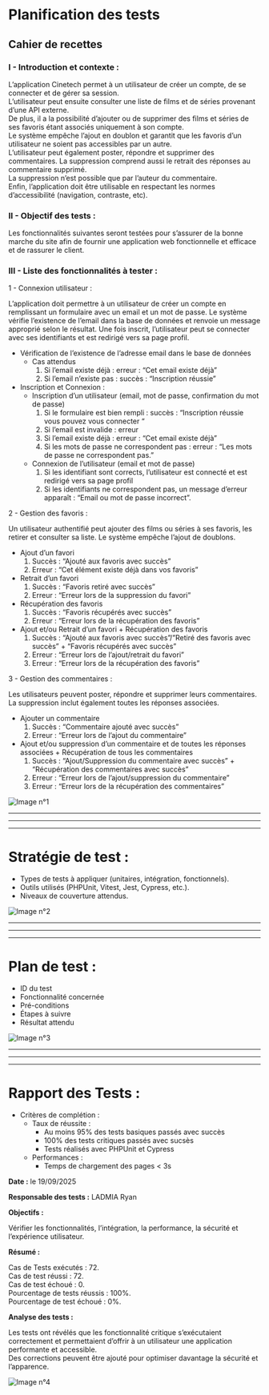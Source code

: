 # Planification des tests

## **Cahier de recettes**

### **I - Introduction et contexte :**

L’application Cinetech permet à un utilisateur de créer un compte, de se connecter et de gérer sa session.  
L’utilisateur peut ensuite consulter une liste de films et de séries provenant d’une API externe.   
De plus, il a la possibilité d’ajouter ou de supprimer des films et séries de ses favoris étant associés uniquement à son compte.  
Le système empêche l’ajout en doublon et garantit que les favoris d’un utilisateur ne soient pas accessibles par un autre.  
L’utilisateur peut également poster, répondre et supprimer des commentaires. La suppression comprend aussi le retrait des réponses au commentaire supprimé.  
La suppression n’est possible que par l’auteur du commentaire.  
Enfin, l’application doit être utilisable en respectant les normes d’accessibilité (navigation, contraste, etc).

### II - Objectif des tests :

Les fonctionnalités suivantes seront testées pour s’assurer de la bonne marche du site afin de fournir une application web fonctionnelle et efficace et de rassurer le client.

### **III - Liste des fonctionnalités à tester :**

1 - Connexion utilisateur :

L’application doit permettre à un utilisateur de créer un compte en remplissant un formulaire avec un email et un mot de passe. Le système vérifie l’existence de l’email dans la base de données et renvoie un message approprié selon le résultat. Une fois inscrit, l’utilisateur peut se connecter avec ses identifiants et est redirigé vers sa page profil.

- Vérification de l’existence de l’adresse email dans le base de données
    - Cas attendus
        1. Si l’email existe déjà : erreur : “Cet email existe déjà”
        2. Si l’email n’existe pas : succès : “Inscription réussie”
- Inscription et Connexion :
    - Inscription d’un utilisateur (email, mot de passe, confirmation du mot de passe)
        1. Si le formulaire est bien rempli : succès : “Inscription réussie vous pouvez vous connecter “
        2. Si l’email est invalide : erreur
        3. Si l’email existe déjà : erreur : “Cet email existe déjà”
        4. Si les mots de passe ne correspondent pas : erreur : “Les mots de passe ne correspondent pas.”
    - Connexion de l’utilisateur (email et mot de passe)
        1. Si les identifiant sont corrects, l’utilisateur est connecté et est redirigé vers sa page profil
        2. Si les identifiants ne correspondent pas, un message d’erreur apparaît  : “Email ou mot de passe incorrect”.

2 - Gestion des favoris :

Un utilisateur authentifié peut ajouter des films ou séries à ses favoris, les retirer et consulter sa liste. Le système empêche l’ajout de doublons.

- Ajout d’un favori
    1. Succès : “Ajouté aux favoris avec succès”
    2. Erreur : “Cet élément existe déjà dans vos favoris”
- Retrait d’un favori
    1. Succès : “Favoris retiré avec succès”
    2. Erreur : “Erreur lors de la suppression du favori”
- Récupération des favoris
    1. Succès : “Favoris récupérés avec succès”
    2. Erreur : “Erreur lors de la récupération des favoris”
- Ajout et/ou Retrait d’un favori + Récupération des favoris
    1. Succès : “Ajouté aux favoris avec succès”/”Retiré des favoris avec succès” + “Favoris récupérés avec succès”
    2. Erreur : “Erreur lors de l’ajout/retrait du favori”
    3. Erreur : “Erreur lors de la récupération des favoris”

3 - Gestion des commentaires :

Les utilisateurs peuvent poster, répondre et supprimer leurs commentaires. La suppression inclut également toutes les réponses associées.

- Ajouter un commentaire
    1. Succès : “Commentaire ajouté avec succès”
    2. Erreur : “Erreur lors de l’ajout du commentaire”
- Ajout et/ou suppression d’un commentaire et de toutes les réponses associées + Récupération de tous les commentaires
    1. Succès : “Ajout/Suppression du commentaire avec succès” + “Récupération des commentaires avec succès”
    2. Erreur : “Erreur lors de l’ajout/suppression du commentaire” 
    3. Erreur : “Erreur lors de la récupération des commentaires”


![Image n°1](assets/medias/Cahier.png)

---

---

---

# **Stratégie de test :**

- Types de tests à appliquer (unitaires, intégration, fonctionnels).
- Outils utilisés (PHPUnit, Vitest, Jest, Cypress, etc.).
- Niveaux de couverture attendus.

![Image n°2](assets/medias/Strategie.png)


---

---

---

# **Plan de test :**

- ID du test
- Fonctionnalité concernée
- Pré-conditions
- Étapes à suivre
- Résultat attendu

![Image n°3](assets/medias/Plan.png)



---

---

---

# **Rapport des Tests :**

- Critères de complétion :
    - Taux de réussite :
        - Au moins 95% des tests basiques passés avec succès
        - 100% des tests critiques passés avec sucsès
        - Tests réalisés avec PHPUnit et Cypress
    - Performances :
        - Temps de chargement des pages < 3s

**Date :** le 19/09/2025

**Responsable des tests :** LADMIA Ryan

**Objectifs :** 

Vérifier les fonctionnalités, l’intégration, la performance, la sécurité et l’expérience utilisateur.  

**Résumé :**

Cas de Tests exécutés : 72.  
Cas de test réussi : 72.  
Cas de test échoué : 0.  
Pourcentage de tests réussis : 100%.  
Pourcentage de test échoué : 0%.  

**Analyse des tests :**

Les tests ont révélés que les fonctionnalité critique s’exécutaient correctement et permettaient d’offrir à un utilisateur une application performante et accessible.  
Des corrections peuvent être ajouté pour optimiser davantage la sécurité et l’apparence.


![Image n°4](assets/medias/Rapport.png)

